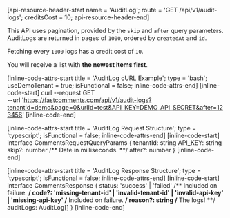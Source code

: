 [api-resource-header-start name = 'AuditLog'; route = 'GET /api/v1/audit-logs'; creditsCost = 10; api-resource-header-end]

This API uses pagination, provided by the `skip` and `after` query parameters. AuditLogs are returned in pages of `1000`, ordered by `createdAt` and `id`.

Fetching every `1000` logs has a credit cost of `10`.

You will receive a list with **the newest items first**.

[inline-code-attrs-start title = 'AuditLog cURL Example'; type = 'bash'; useDemoTenant = true; isFunctional = false; inline-code-attrs-end]
[inline-code-start]
curl --request GET \
  --url 'https://fastcomments.com/api/v1/audit-logs?tenantId=demo&page=0&urlId=test&API_KEY=DEMO_API_SECRET&after=123456'
[inline-code-end]

[inline-code-attrs-start title = 'AuditLog Request Structure'; type = 'typescript'; isFunctional = false; inline-code-attrs-end]
[inline-code-start]
interface CommentsRequestQueryParams {
    tenantId: string
    API_KEY: string
    skip?: number
    /** Date in milliseconds. **/
    after?: number
}
[inline-code-end]

[inline-code-attrs-start title = 'AuditLog Response Structure'; type = 'typescript'; isFunctional = false; inline-code-attrs-end]
[inline-code-start]
interface CommentsResponse {
    status: 'success' | 'failed'
    /** Included on failure. **/
    code?: 'missing-tenant-id' | 'invalid-tenant-id' | 'invalid-api-key' | 'missing-api-key'
    /** Included on failure. **/
    reason?: string
    /** The logs! **/
    auditLogs: AuditLog[]
}
[inline-code-end]
